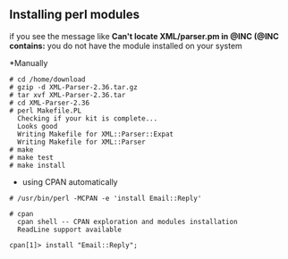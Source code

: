 ## Installing perl modules

if you see the message like
**Can't locate XML/parser.pm in @INC (@INC contains:**
you do not have the module installed on your system

*Manually

<!-- language: lang-perl -->
 
    # cd /home/download
    # gzip -d XML-Parser-2.36.tar.gz
    # tar xvf XML-Parser-2.36.tar
    # cd XML-Parser-2.36
    # perl Makefile.PL
      Checking if your kit is complete...
      Looks good
      Writing Makefile for XML::Parser::Expat
      Writing Makefile for XML::Parser
    # make
    # make test
    # make install

* using CPAN automatically

<!-- language: lang-perl -->

    # /usr/bin/perl -MCPAN -e 'install Email::Reply'

    # cpan
      cpan shell -- CPAN exploration and modules installation 
      ReadLine support available

    cpan[1]> install "Email::Reply";


